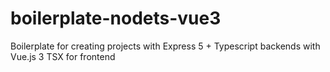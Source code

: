 # boilerplate-nodets-vue3
Boilerplate for creating projects with Express 5 + Typescript backends with Vue.js 3 TSX for frontend
